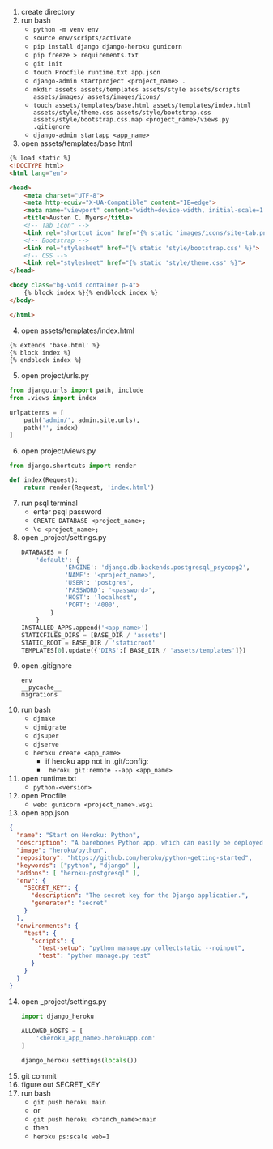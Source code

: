 1. create directory
2. run bash
    - ```python -m venv env```
    - ```source env/scripts/activate```
    - ```pip install django django-heroku gunicorn```
    - ```pip freeze > requirements.txt```
    - ```git init```
    - ```touch Procfile runtime.txt app.json```
    - ```django-admin startproject <project_name> .```
    - ```mkdir assets assets/templates assets/style assets/scripts assets/images/ assets/images/icons/```
    - ```touch assets/templates/base.html assets/templates/index.html assets/style/theme.css assets/style/bootstrap.css assets/style/bootstrap.css.map <project_name>/views.py .gitignore```
    - ```django-admin startapp <app_name>```
3. open assets/templates/base.html
```html
{% load static %}
<!DOCTYPE html>
<html lang="en">

<head>
    <meta charset="UTF-8">
    <meta http-equiv="X-UA-Compatible" content="IE=edge">
    <meta name="viewport" content="width=device-width, initial-scale=1.0">
    <title>Austen C. Myers</title>
    <!-- Tab Icon" -->
    <link rel="shortcut icon" href="{% static 'images/icons/site-tab.png' %}">
    <!-- Bootstrap -->
    <link rel="stylesheet" href="{% static 'style/bootstrap.css' %}">
    <!-- CSS -->
    <link rel="stylesheet" href="{% static 'style/theme.css' %}">
</head>

<body class="bg-void container p-4">
    {% block index %}{% endblock index %}
</body>

</html>
```
4. open assets/templates/index.html
```html
{% extends 'base.html' %}
{% block index %}
{% endblock index %}
```
5. open project/urls.py
```python
from django.urls import path, include
from .views import index

urlpatterns = [
    path('admin/', admin.site.urls),
    path('', index)
]
```
6. open project/views.py
```python
from django.shortcuts import render

def index(Request):
    return render(Request, 'index.html')
```
7. run psql terminal
    - enter psql password
    - ```CREATE DATABASE <project_name>;```
    - ```\c <project_name>;```
8. open _project/settings.py
    ```python
    DATABASES = {
        'default': {
                'ENGINE': 'django.db.backends.postgresql_psycopg2',
                'NAME': '<project_name>',
                'USER': 'postgres',
                'PASSWORD': '<password>',
                'HOST': 'localhost',
                'PORT': '4000',
            }
        }
    INSTALLED_APPS.append('<app_name>')
    STATICFILES_DIRS = [BASE_DIR / 'assets']
    STATIC_ROOT = BASE_DIR / 'staticroot'
    TEMPLATES[0].update({'DIRS':[ BASE_DIR / 'assets/templates']})
    ```
9. open .gitignore
    ```
    env
    __pycache__
    migrations
    ```
10. run bash
    - ```djmake```
    - ```djmigrate```
    - ```djsuper```
    - ```djserve```
    - ```heroku create <app_name>```
        - if heroku app not in .git/config:
        - ``` heroku git:remote --app <app_name>```
11. open runtime.txt
    - ```python-<version>```
12. open Procfile
    - ```web: gunicorn <project_name>.wsgi```
13. open app.json
```json
{
  "name": "Start on Heroku: Python",
  "description": "A barebones Python app, which can easily be deployed to Heroku.",
  "image": "heroku/python",
  "repository": "https://github.com/heroku/python-getting-started",
  "keywords": ["python", "django" ],
  "addons": [ "heroku-postgresql" ],
  "env": {
    "SECRET_KEY": {
      "description": "The secret key for the Django application.",
      "generator": "secret"
    }
  },
  "environments": {
    "test": {
      "scripts": {
        "test-setup": "python manage.py collectstatic --noinput",
        "test": "python manage.py test"
      }
    }
  }
}
```
14. open _project/settings.py
    ```python
    import django_heroku

    ALLOWED_HOSTS = [
        '<heroku_app_name>.herokuapp.com'
    ]

    django_heroku.settings(locals())
    ```
15. git commit
16. figure out SECRET_KEY
17. run bash
    - ```git push heroku main```
    - or
    - ```git push heroku <branch_name>:main```
    - then
    - ```heroku ps:scale web=1```
